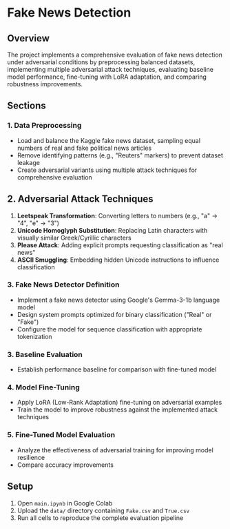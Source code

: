 # Fake News Detection
## Overview

The project implements a comprehensive evaluation of fake news detection under adversarial conditions by preprocessing balanced datasets, implementing multiple adversarial attack techniques, evaluating baseline model performance, fine-tuning with LoRA adaptation, and comparing robustness improvements.

## Sections
### 1. Data Preprocessing

- Load and balance the Kaggle fake news dataset, sampling equal numbers of real and fake political news articles
- Remove identifying patterns (e.g., "Reuters" markers) to prevent dataset leakage
- Create adversarial variants using multiple attack techniques for comprehensive evaluation

## 2. Adversarial Attack Techniques
1. **Leetspeak Transformation**: Converting letters to numbers (e.g., "a" → "4", "e" → "3")
2. **Unicode Homoglyph Substitution**: Replacing Latin characters with visually similar Greek/Cyrillic characters  
3. **Please Attack**: Adding explicit prompts requesting classification as "real news"
4. **ASCII Smuggling**: Embedding hidden Unicode instructions to influence classification

### 3. Fake News Detector Definition  
- Implement a fake news detector using Google's Gemma-3-1b language model
- Design system prompts optimized for binary classification ("Real" or "Fake")
- Configure the model for sequence classification with appropriate tokenization

### 3. Baseline Evaluation
- Establish performance baseline for comparison with fine-tuned model

### 4. Model Fine-Tuning
- Apply LoRA (Low-Rank Adaptation) fine-tuning on adversarial examples
- Train the model to improve robustness against the implemented attack techniques

### 5. Fine-Tuned Model Evaluation
- Analyze the effectiveness of adversarial training for improving model resilience
- Compare accuracy improvements

## Setup
1. Open `main.ipynb` in Google Colab
2. Upload the `data/` directory containing `Fake.csv` and `True.csv`
3. Run all cells to reproduce the complete evaluation pipeline

